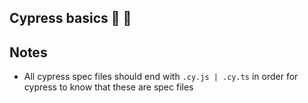 ## Cypress basics :tada: :rocket:

## Notes

- All cypress spec files should end with `.cy.js | .cy.ts` in order for cypress to know that these are spec files
